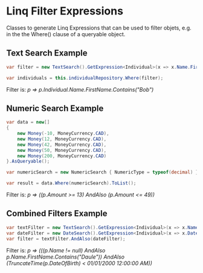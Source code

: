 Linq Filter Expressions
======

Classes to generate Linq Expressions that can be used to filter objets, e.g. in the the Where() clause of a queryable object.

Text Search Example
------
```C#
var filter = new TextSearch().GetExpression<Individual>(x => x.Name.FirstName, Search.Comparators.Contains, "Bob");

var individuals = this.individualRepository.Where(filter);
```
Filter is:  _p => p.Individual.Name.FirstName.Contains("Bob")_



Numeric Search Example
------
```C#
var data = new[]
{
    new Money(-10, MoneyCurrency.CAD),
    new Money(12, MoneyCurrency.CAD),
    new Money(42, MoneyCurrency.CAD),
    new Money(50, MoneyCurrency.CAD),
    new Money(200, MoneyCurrency.CAD)
}.AsQueryable();

var numericSearch = new NumericSearch { NumericType = typeof(decimal) }.GetExpression<Money>(x => x.Amount, Search.Comparators.IsBetween, "13", "49");

var result = data.Where(numericSearch).ToList();
```
Filter is: _p => ((p.Amount >= 13) AndAlso (p.Amount <= 49))_

Combined Filters Example
------
```C#
var textFilter = new TextSearch().GetExpression<Individual>(x => x.Name.FirstName, Search.Comparators.Contains, "Daule");
var dateFilter = new DateSearch().GetExpression<Individual>(x => x.DateOfBirth, Search.Comparators.IsSmaller, "1/1/2000");
var filter = textFilter.AndAlso(dateFilter);
```
Filter is: _p => (((p.Name != null) AndAlso p.Name.FirstName.Contains("Daule")) AndAlso (TruncateTime(p.DateOfBirth) < 01/01/2000 12:00:00 AM))_
